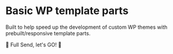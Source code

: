 # Basic WP template parts

Built to help speed up the development of custom WP themes with prebuilt/responsive template parts.

🚀 Full Send, let's GO! 🚀
